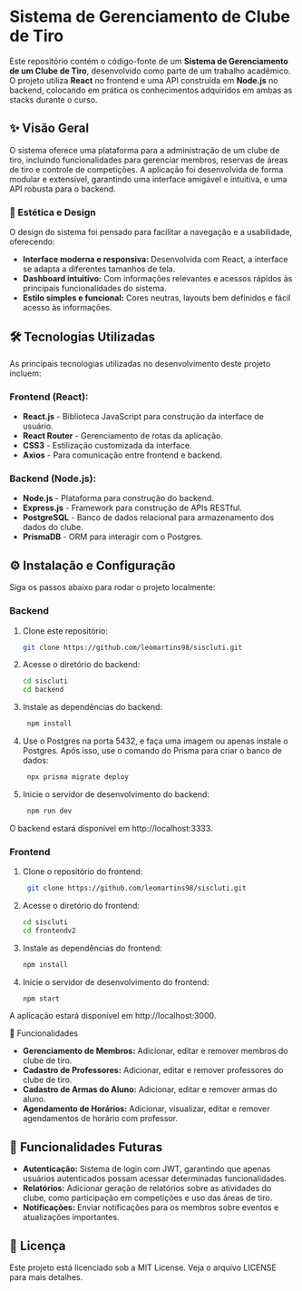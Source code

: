 # Sistema de Gerenciamento de Clube de Tiro

Este repositório contém o código-fonte de um **Sistema de Gerenciamento de um Clube de Tiro**, desenvolvido como parte de um trabalho acadêmico. O projeto utiliza **React** no frontend e uma API construída em **Node.js** no backend, colocando em prática os conhecimentos adquiridos em ambas as stacks durante o curso.

## ✨ Visão Geral

O sistema oferece uma plataforma para a administração de um clube de tiro, incluindo funcionalidades para gerenciar membros, reservas de áreas de tiro e controle de competições. A aplicação foi desenvolvida de forma modular e extensível, garantindo uma interface amigável e intuitiva, e uma API robusta para o backend.

### 🎨 Estética e Design

O design do sistema foi pensado para facilitar a navegação e a usabilidade, oferecendo:

- **Interface moderna e responsiva:** Desenvolvida com React, a interface se adapta a diferentes tamanhos de tela.
- **Dashboard intuitivo:** Com informações relevantes e acessos rápidos às principais funcionalidades do sistema.
- **Estilo simples e funcional:** Cores neutras, layouts bem definidos e fácil acesso às informações.

## 🛠️ Tecnologias Utilizadas

As principais tecnologias utilizadas no desenvolvimento deste projeto incluem:

### Frontend (React):
- **React.js** - Biblioteca JavaScript para construção da interface de usuário.
- **React Router** - Gerenciamento de rotas da aplicação.
- **CSS3** - Estilização customizada da interface.
- **Axios** - Para comunicação entre frontend e backend.

### Backend (Node.js):
- **Node.js** - Plataforma para construção do backend.
- **Express.js** - Framework para construção de APIs RESTful.
- **PostgreSQL** - Banco de dados relacional para armazenamento dos dados do clube.
- **PrismaDB** - ORM para interagir com o Postgres.

## ⚙️ Instalação e Configuração

Siga os passos abaixo para rodar o projeto localmente:

### Backend

1. Clone este repositório:

   ```bash
   git clone https://github.com/leomartins98/siscluti.git
2. Acesse o diretório do backend:
    ```bash
    cd siscluti
    cd backend

3. Instale as dependências do backend:
   ```bash
    npm install

3. Use o Postgres na porta 5432, e faça uma imagem ou apenas instale o Postgres. Após isso, use o comando do Prisma para criar o banco de dados:
   ```bash
    npx prisma migrate deploy

4. Inicie o servidor de desenvolvimento do backend:
   ```bash
    npm run dev

O backend estará disponível em http://localhost:3333.

### Frontend

1. Clone o repositório do frontend:
   ```bash 
    git clone https://github.com/leomartins98/siscluti.git

3. Acesse o diretório do frontend:
    ```bash
    cd siscluti
    cd frontendv2

3. Instale as dependências do frontend:
    ```bash
    npm install

4. Inicie o servidor de desenvolvimento do frontend:
    ```bash
    npm start

A aplicação estará disponível em http://localhost:3000.

📜 Funcionalidades

- **Gerenciamento de Membros:** Adicionar, editar e remover membros do clube de tiro.
- **Cadastro de Professores:** Adicionar, editar e remover professores do clube de tiro.
- **Cadastro de Armas do Aluno:** Adicionar, editar e remover armas do aluno.
- **Agendamento de Horários:** Adicionar, visualizar, editar e remover agendamentos de horário com professor.

## 🚀 Funcionalidades Futuras

- **Autenticação:** Sistema de login com JWT, garantindo que apenas usuários autenticados possam acessar determinadas funcionalidades.
- **Relatórios:** Adicionar geração de relatórios sobre as atividades do clube, como participação em competições e uso das áreas de tiro.
- **Notificações:** Enviar notificações para os membros sobre eventos e atualizações importantes.

## 📝 Licença
Este projeto está licenciado sob a MIT License. Veja o arquivo LICENSE para mais detalhes.
